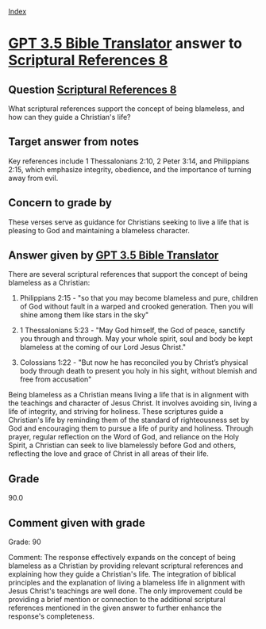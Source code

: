 
[Index](../../index.md)
# [GPT 3.5 Bible Translator](../../answering_models/GPT_3.5_Bible_Translator.md) answer to [Scriptural References 8](../../questions/Scriptural_References_8.md)

## Question [Scriptural References 8](../../questions/Scriptural_References_8.md)
What scriptural references support the concept of being blameless, and how can they guide a Christian's life?

## Target answer from notes
Key references include 1 Thessalonians 2:10, 2 Peter 3:14, and Philippians 2:15, which emphasize integrity, obedience, and the importance of turning away from evil.

## Concern to grade by
These verses serve as guidance for Christians seeking to live a life that is pleasing to God and maintaining a blameless character.

## Answer given by [GPT 3.5 Bible Translator](../../answering_models/GPT_3.5_Bible_Translator.md)
There are several scriptural references that support the concept of being blameless as a Christian:

1. Philippians 2:15 - "so that you may become blameless and pure, children of God without fault in a warped and crooked generation. Then you will shine among them like stars in the sky"

2. 1 Thessalonians 5:23 - "May God himself, the God of peace, sanctify you through and through. May your whole spirit, soul and body be kept blameless at the coming of our Lord Jesus Christ."

3. Colossians 1:22 - "But now he has reconciled you by Christ’s physical body through death to present you holy in his sight, without blemish and free from accusation"

Being blameless as a Christian means living a life that is in alignment with the teachings and character of Jesus Christ. It involves avoiding sin, living a life of integrity, and striving for holiness. These scriptures guide a Christian's life by reminding them of the standard of righteousness set by God and encouraging them to pursue a life of purity and holiness. Through prayer, regular reflection on the Word of God, and reliance on the Holy Spirit, a Christian can seek to live blamelessly before God and others, reflecting the love and grace of Christ in all areas of their life.

## Grade
90.0

## Comment given with grade
Grade: 90

Comment: The response effectively expands on the concept of being blameless as a Christian by providing relevant scriptural references and explaining how they guide a Christian's life. The integration of biblical principles and the explanation of living a blameless life in alignment with Jesus Christ's teachings are well done. The only improvement could be providing a brief mention or connection to the additional scriptural references mentioned in the given answer to further enhance the response's completeness.
